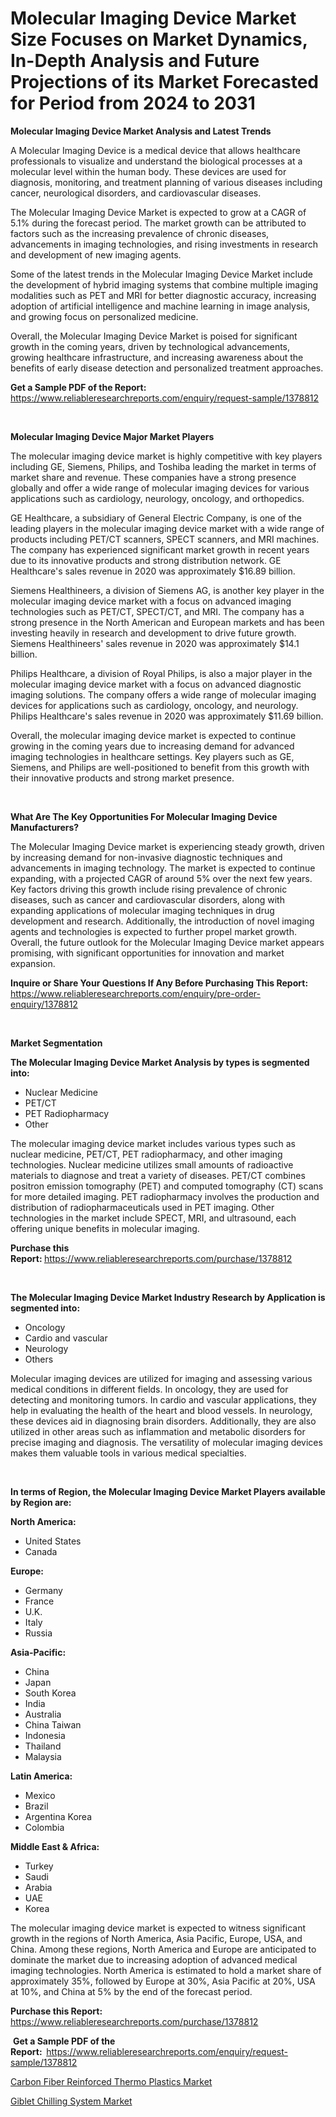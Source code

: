 <p><h1>Molecular Imaging Device Market Size Focuses on Market Dynamics, In-Depth Analysis and Future Projections of its Market Forecasted for Period from 2024 to 2031</h1></p><p><strong>Molecular Imaging Device Market Analysis and Latest Trends</strong></p>
<p><p>A Molecular Imaging Device is a medical device that allows healthcare professionals to visualize and understand the biological processes at a molecular level within the human body. These devices are used for diagnosis, monitoring, and treatment planning of various diseases including cancer, neurological disorders, and cardiovascular diseases.</p><p>The Molecular Imaging Device Market is expected to grow at a CAGR of 5.1% during the forecast period. The market growth can be attributed to factors such as the increasing prevalence of chronic diseases, advancements in imaging technologies, and rising investments in research and development of new imaging agents.</p><p>Some of the latest trends in the Molecular Imaging Device Market include the development of hybrid imaging systems that combine multiple imaging modalities such as PET and MRI for better diagnostic accuracy, increasing adoption of artificial intelligence and machine learning in image analysis, and growing focus on personalized medicine.</p><p>Overall, the Molecular Imaging Device Market is poised for significant growth in the coming years, driven by technological advancements, growing healthcare infrastructure, and increasing awareness about the benefits of early disease detection and personalized treatment approaches.</p></p>
<p><strong>Get a Sample PDF of the Report:&nbsp;</strong> <a href="https://www.reliableresearchreports.com/enquiry/request-sample/1378812">https://www.reliableresearchreports.com/enquiry/request-sample/1378812</a></p>
<p>&nbsp;</p>
<p><strong>Molecular Imaging Device Major Market Players</strong></p>
<p><p>The molecular imaging device market is highly competitive with key players including GE, Siemens, Philips, and Toshiba leading the market in terms of market share and revenue. These companies have a strong presence globally and offer a wide range of molecular imaging devices for various applications such as cardiology, neurology, oncology, and orthopedics.</p><p>GE Healthcare, a subsidiary of General Electric Company, is one of the leading players in the molecular imaging device market with a wide range of products including PET/CT scanners, SPECT scanners, and MRI machines. The company has experienced significant market growth in recent years due to its innovative products and strong distribution network. GE Healthcare's sales revenue in 2020 was approximately $16.89 billion.</p><p>Siemens Healthineers, a division of Siemens AG, is another key player in the molecular imaging device market with a focus on advanced imaging technologies such as PET/CT, SPECT/CT, and MRI. The company has a strong presence in the North American and European markets and has been investing heavily in research and development to drive future growth. Siemens Healthineers' sales revenue in 2020 was approximately $14.1 billion.</p><p>Philips Healthcare, a division of Royal Philips, is also a major player in the molecular imaging device market with a focus on advanced diagnostic imaging solutions. The company offers a wide range of molecular imaging devices for applications such as cardiology, oncology, and neurology. Philips Healthcare's sales revenue in 2020 was approximately $11.69 billion.</p><p>Overall, the molecular imaging device market is expected to continue growing in the coming years due to increasing demand for advanced imaging technologies in healthcare settings. Key players such as GE, Siemens, and Philips are well-positioned to benefit from this growth with their innovative products and strong market presence.</p></p>
<p>&nbsp;</p>
<p><strong>What Are The Key Opportunities For Molecular Imaging Device Manufacturers?</strong></p>
<p><p>The Molecular Imaging Device market is experiencing steady growth, driven by increasing demand for non-invasive diagnostic techniques and advancements in imaging technology. The market is expected to continue expanding, with a projected CAGR of around 5% over the next few years. Key factors driving this growth include rising prevalence of chronic diseases, such as cancer and cardiovascular disorders, along with expanding applications of molecular imaging techniques in drug development and research. Additionally, the introduction of novel imaging agents and technologies is expected to further propel market growth. Overall, the future outlook for the Molecular Imaging Device market appears promising, with significant opportunities for innovation and market expansion.</p></p>
<p><strong>Inquire or Share Your Questions If Any Before Purchasing This Report:</strong> <a href="https://www.reliableresearchreports.com/enquiry/pre-order-enquiry/1378812">https://www.reliableresearchreports.com/enquiry/pre-order-enquiry/1378812</a></p>
<p>&nbsp;</p>
<p><strong>Market Segmentation</strong></p>
<p><strong>The Molecular Imaging Device Market Analysis by types is segmented into:</strong></p>
<p><ul><li>Nuclear Medicine</li><li>PET/CT</li><li>PET Radiopharmacy</li><li>Other</li></ul></p>
<p><p>The molecular imaging device market includes various types such as nuclear medicine, PET/CT, PET radiopharmacy, and other imaging technologies. Nuclear medicine utilizes small amounts of radioactive materials to diagnose and treat a variety of diseases. PET/CT combines positron emission tomography (PET) and computed tomography (CT) scans for more detailed imaging. PET radiopharmacy involves the production and distribution of radiopharmaceuticals used in PET imaging. Other technologies in the market include SPECT, MRI, and ultrasound, each offering unique benefits in molecular imaging.</p></p>
<p><strong>Purchase this Report:&nbsp;</strong><a href="https://www.reliableresearchreports.com/purchase/1378812">https://www.reliableresearchreports.com/purchase/1378812</a></p>
<p>&nbsp;</p>
<p><strong>The Molecular Imaging Device Market Industry Research by Application is segmented into:</strong></p>
<p><ul><li>Oncology</li><li>Cardio and vascular</li><li>Neurology</li><li>Others</li></ul></p>
<p><p>Molecular imaging devices are utilized for imaging and assessing various medical conditions in different fields. In oncology, they are used for detecting and monitoring tumors. In cardio and vascular applications, they help in evaluating the health of the heart and blood vessels. In neurology, these devices aid in diagnosing brain disorders. Additionally, they are also utilized in other areas such as inflammation and metabolic disorders for precise imaging and diagnosis. The versatility of molecular imaging devices makes them valuable tools in various medical specialties.</p></p>
<p>&nbsp;</p>
<p><strong>In terms of Region, the Molecular Imaging Device Market Players available by Region are:</strong></p>
<p>
    <p> <strong> North America: </strong>
        <ul>
            <li>United States</li>
            <li>Canada</li>
        </ul>
        </p> 
    <p> <strong> Europe: </strong>
        <ul>
            <li>Germany</li>
            <li>France</li>
            <li>U.K.</li>
            <li>Italy</li>
            <li>Russia</li>
        </ul>
        </p> 
    <p> <strong> Asia-Pacific: </strong>
        <ul>
            <li>China</li>
            <li>Japan</li>
            <li>South Korea</li>
            <li>India</li>
            <li>Australia</li>
            <li>China Taiwan</li>
            <li>Indonesia</li>
            <li>Thailand</li>
            <li>Malaysia</li>
        </ul>
        </p> 
    <p> <strong> Latin America: </strong>
        <ul>
            <li>Mexico</li>
            <li>Brazil</li>
            <li>Argentina Korea</li>
            <li>Colombia</li>
        </ul>
        </p> 
    <p> <strong> Middle East & Africa: </strong>
        <ul>
            <li>Turkey</li>
            <li>Saudi</li>
            <li>Arabia</li>
            <li>UAE</li>
            <li>Korea</li>
        </ul>
    </p>
    </p>
<p><p>The molecular imaging device market is expected to witness significant growth in the regions of North America, Asia Pacific, Europe, USA, and China. Among these regions, North America and Europe are anticipated to dominate the market due to increasing adoption of advanced medical imaging technologies. North America is estimated to hold a market share of approximately 35%, followed by Europe at 30%, Asia Pacific at 20%, USA at 10%, and China at 5% by the end of the forecast period.</p></p>
<p><strong>Purchase this Report: </strong><a href="https://www.reliableresearchreports.com/purchase/1378812">https://www.reliableresearchreports.com/purchase/1378812</a></p>
<p>&nbsp;<strong>Get a Sample PDF of the Report:&nbsp;&nbsp;</strong><a href="https://www.reliableresearchreports.com/enquiry/request-sample/1378812">https://www.reliableresearchreports.com/enquiry/request-sample/1378812</a></p>
<p><strong></strong></p>
<p><p><a href="https://github.com/Sherrillcrooksxa8i18ucf2m/Market-Research-Report-List-1/blob/main/carbon-fiber-reinforced-thermo-plastics-market.md">Carbon Fiber Reinforced Thermo Plastics Market</a></p><p><a href="https://summer-dogwood-3e9.notion.site/Giblet-Chilling-System-Market-Offers-Provide-Insightful-Data-for-the-Time-Period-from-2024-to-2031-a-a90e0525f59c46cf81848c6817b323d4">Giblet Chilling System Market</a></p></p>